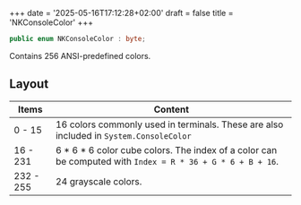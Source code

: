 ﻿+++
date = '2025-05-16T17:12:28+02:00'
draft = false
title = 'NKConsoleColor'
+++

```C#
public enum NKConsoleColor : byte;
```

Contains 256 ANSI-predefined colors.

## Layout

| Items     | Content                                                                                                   |
|-----------|-----------------------------------------------------------------------------------------------------------|
| 0   - 15  | 16 colors commonly used in terminals. These are also included in `System.ConsoleColor`                    |
| 16  - 231 | 6 * 6 * 6 color cube colors. The index of a color can be computed with `Index = R * 36 + G * 6 + B + 16`. |
| 232 - 255 | 24 grayscale colors.                                                                                      |
